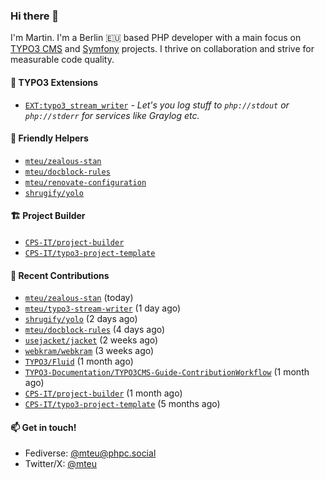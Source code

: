 ### Hi there 👋

I'm Martin. I'm a Berlin 🇪🇺 based PHP developer with a main focus on [TYPO3 CMS](https://typo3.org/) and [Symfony](https://symfony.com/) projects. I thrive on
collaboration and strive for measurable code quality.

#### 🧡 TYPO3 Extensions
- [`EXT:typo3_stream_writer`](https://github.com/mteu/typo3-stream-writer) - _Let's you log stuff to `php://stdout` or `
php://stderr` for services like Graylog etc._

#### 🚜 Friendly Helpers

- [`mteu/zealous-stan`](https://github.com/mteu/zealous-stan)
- [`mteu/docblock-rules`](https://github.com/mteu/docblock-rules)
- [`mteu/renovate-configuration`](https://github.com/mteu/renovate-configuration)
- [`shrugify/yolo`](https://github.com/shrugify/yolo)

#### 🏗️ Project Builder

- [`CPS-IT/project-builder`](https://github.com/CPS-IT/project-builder)
- [`CPS-IT/typo3-project-template`](https://github.com/CPS-IT/typo3-project-template)

#### 👷 Recent Contributions


- [`mteu/zealous-stan`](https://github.com/mteu/zealous-stan) (today)
- [`mteu/typo3-stream-writer`](https://github.com/mteu/typo3-stream-writer) (1 day ago)
- [`shrugify/yolo`](https://github.com/shrugify/yolo) (2 days ago)
- [`mteu/docblock-rules`](https://github.com/mteu/docblock-rules) (4 days ago)
- [`usejacket/jacket`](https://github.com/usejacket/jacket) (2 weeks ago)
- [`webkram/webkram`](https://github.com/webkram/webkram) (3 weeks ago)
- [`TYPO3/Fluid`](https://github.com/TYPO3/Fluid) (1 month ago)
- [`TYPO3-Documentation/TYPO3CMS-Guide-ContributionWorkflow`](https://github.com/TYPO3-Documentation/TYPO3CMS-Guide-ContributionWorkflow) (1 month ago)
- [`CPS-IT/project-builder`](https://github.com/CPS-IT/project-builder) (1 month ago)
- [`CPS-IT/typo3-project-template`](https://github.com/CPS-IT/typo3-project-template) (5 months ago)

#### 📫 Get in touch!

- Fediverse: [@mteu@phpc.social](https://phpc.social/@mteu)
- Twitter/X: [@mteu](https://x.com/mteu)
